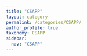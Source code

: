 ```yaml
---
title: "CSAPP"
layout: category
permalink: /categories/CSAPP/
author_profile: true
taxonomy: CSAPP
sidebar:
  nav: "CSAPP"
---
```

